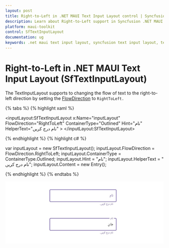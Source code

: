 ```yaml
---
layout: post
title: Right-to-Left in .NET MAUI Text Input Layout control | Syncfusion
description: Learn about Right-to-Left support in Syncfusion .NET MAUI Text Input Layout (SfTextInputLayout) control and more.
platform: maui-toolkit
control: SfTextInputLayout
documentation: ug
keywords: .net maui text input layout, syncfusion text input layout, text input layout maui.
---
```


# Right-to-Left in .NET MAUI Text Input Layout (SfTextInputLayout)

The TextInputLayout supports to changing the flow of text to the right-to-left direction by setting the [FlowDirection](https://learn.microsoft.com/en-us/dotnet/api/microsoft.maui.controls.device.flowdirection?view=net-maui-7.0) to `RightToLeft.`

{% tabs %}
{% highlight xaml %}

<inputLayout:SfTextInputLayout x:Name="inputLayout" 
                                FlowDirection="RightToLeft"
                                ContainerType="Outlined"
                                Hint="نام"
                                HelperText="نام درج کریں" >
        <Entry />
</inputLayout:SfTextInputLayout>

{% endhighlight %}
{% highlight c# %}

var inputLayout = new SfTextInputLayout();
inputLayout.FlowDirection = FlowDirection.RightToLeft;
inputLayout.ContainerType = ContainerType.Outlined;
inputLayout.Hint = "نام";
inputLayout.HelperText = " نام درج کریں";
inputLayout.Content = new Entry(); 

{% endhighlight %}
{% endtabs %}

![.NET MAUI TextInputLayout with right to left](images/RightToLeft/RTL.png)

